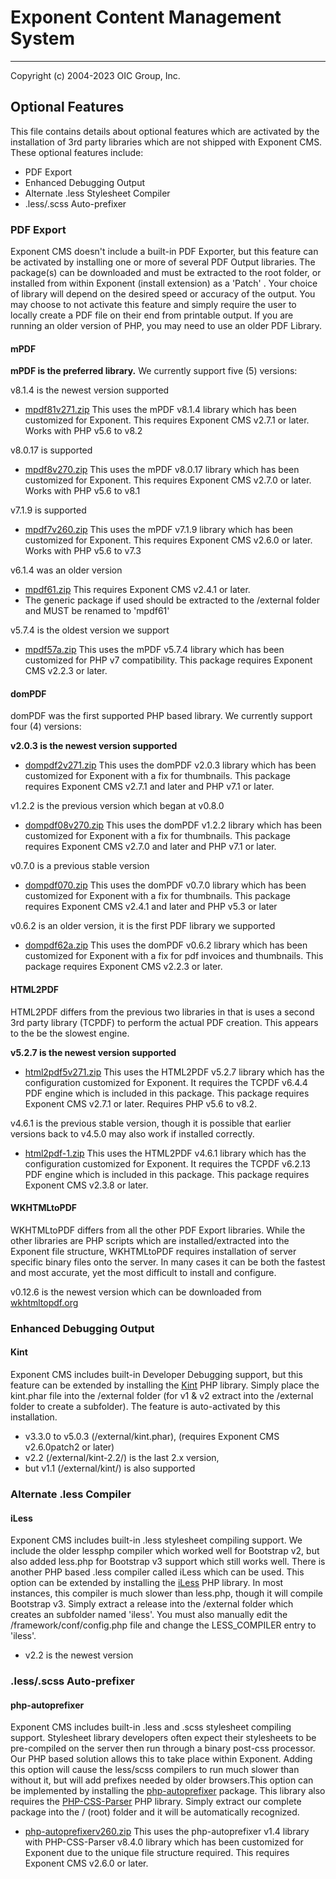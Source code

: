 # Exponent Content Management System

---

Copyright (c) 2004-2023 OIC Group, Inc.

## Optional Features

This file contains details about optional features which are activated
by the installation of 3rd party libraries which are not shipped with Exponent CMS.
These optional features include:

- PDF Export
- Enhanced Debugging Output
- Alternate .less Stylesheet Compiler
- .less/.scss Auto-prefixer

### PDF Export

Exponent CMS doesn't include a built-in PDF Exporter, but this feature can be activated by
installing one or more of several PDF Output libraries. The package(s) can be downloaded
and must be extracted to the root folder, or installed from within Exponent
(install extension) as a 'Patch' . Your choice of library will depend on the desired
speed or accuracy of the output. You may choose to not activate this feature and
simply require the user to locally create a PDF file on their end from printable output.
If you are running an older version of PHP, you may need to use an older PDF Library.

#### mPDF

**mPDF is the preferred library.** We currently support five (5) versions:

v8.1.4 is the newest version supported

- [mpdf81v271.zip](https://sourceforge.net/projects/exponentcms/files/Add-ons/mpdf81v271.zip/download)
  This uses the mPDF v8.1.4 library which has been customized for Exponent.
  This requires Exponent CMS v2.7.1 or later. Works with PHP v5.6 to v8.2

v8.0.17 is supported

- [mpdf8v270.zip](https://sourceforge.net/projects/exponentcms/files/Add-ons/mpdf8v270.zip/download)
  This uses the mPDF v8.0.17 library which has been customized for Exponent.
  This requires Exponent CMS v2.7.0 or later. Works with PHP v5.6 to v8.1

v7.1.9 is supported

- [mpdf7v260.zip](https://sourceforge.net/projects/exponentcms/files/Add-ons/mpdf7v260.zip/download)
  This uses the mPDF v7.1.9 library which has been customized for Exponent.
  This requires Exponent CMS v2.6.0 or later. Works with PHP v5.6 to v7.3

v6.1.4 was an older version

- [mpdf61.zip](https://sourceforge.net/projects/exponentcms/files/Add-ons/mpdf61.zip/download)
  This requires Exponent CMS v2.4.1 or later.
- The generic package if used should be extracted to the /external folder and MUST be renamed to 'mpdf61'

v5.7.4 is the oldest version we support

- [mpdf57a.zip](https://sourceforge.net/projects/exponentcms/files/Add-ons/mpdf57a.zip/download)
  This uses the mPDF v5.7.4 library which has been customized for PHP v7 compatibility. This
  package requires Exponent CMS v2.2.3 or later.

#### domPDF

domPDF was the first supported PHP based library. We currently support four (4) versions:

**v2.0.3 is the newest version supported**

- [dompdf2v271.zip](https://sourceforge.net/projects/exponentcms/files/Add-ons/dompdf2v271.zip/download)
  This uses the domPDF v2.0.3 library which has been customized for Exponent with a fix for thumbnails.
  This package requires Exponent CMS v2.7.1 and later and PHP v7.1 or later.

v1.2.2 is the previous version which began at v0.8.0

- [dompdf08v270.zip](https://sourceforge.net/projects/exponentcms/files/Add-ons/dompdf08v260.zip/download)
  This uses the domPDF v1.2.2 library which has been customized for Exponent with a fix for thumbnails.
  This package requires Exponent CMS v2.7.0 and later and PHP v7.1 or later.

v0.7.0 is a previous stable version

- [dompdf070.zip](https://sourceforge.net/projects/exponentcms/files/Add-ons/dompdf070.zip/download)
  This uses the domPDF v0.7.0 library which has been customized for Exponent with a fix for thumbnails.
  This package requires Exponent CMS v2.4.1 and later and PHP v5.3 or later

v0.6.2 is an older version, it is the first PDF library we supported

- [dompdf62a.zip](https://sourceforge.net/projects/exponentcms/files/Add-ons/dompdf62a.zip/download)
  This uses the domPDF v0.6.2 library which has been customized for Exponent with a fix for pdf
  invoices and thumbnails. This package requires Exponent CMS v2.2.3 or later.

#### HTML2PDF

HTML2PDF differs from the previous two libraries in that is uses a second 3rd party
library (TCPDF) to perform the actual PDF creation. This appears to the be the slowest engine.

**v5.2.7 is the newest version supported**

- [html2pdf5v271.zip](https://sourceforge.net/projects/exponentcms/files/Add-ons/html2pdf5v271.zip/download)
  This uses the HTML2PDF v5.2.7 library which has the configuration customized for Exponent. It requires
  the TCPDF v6.4.4 PDF engine which is included in this package. This package requires Exponent CMS v2.7.1
  or later. Requires PHP v5.6 to v8.2.

v4.6.1 is the previous stable version, though it is possible that earlier versions back to v4.5.0
may also work if installed correctly.

- [html2pdf-1.zip](https://sourceforge.net/projects/exponentcms/files/Add-ons/html2pdf-1.zip/download)
  This uses the HTML2PDF v4.6.1 library which has the configuration customized for Exponent. It requires
  the TCPDF v6.2.13 PDF engine which is included in this package. This package requires Exponent CMS v2.3.8
  or later.

#### WKHTMLtoPDF

WKHTMLtoPDF differs from all the other PDF Export libraries. While the other libraries
are PHP scripts which are installed/extracted into the Exponent file structure, WKHTMLtoPDF
requires installation of server specific binary files onto the server. In many cases
it can be both the fastest and most accurate, yet the most difficult to install and configure.

v0.12.6 is the newest version which can be downloaded from [wkhtmltopdf.org](https://wkhtmltopdf.org/downloads.html)

### Enhanced Debugging Output

#### Kint

Exponent CMS includes built-in Developer Debugging support, but this feature can be extended by
installing the [Kint](https://github.com/kint-php/kint) PHP library. Simply place the kint.phar file
into the /external folder (for v1 & v2 extract into the /external folder to create a subfolder).
The feature is auto-activated by this installation.

- v3.3.0 to v5.0.3 (/external/kint.phar), (requires Exponent CMS v2.6.0patch2 or later)
- v2.2 (/external/kint-2.2/) is the last 2.x version,
- but v1.1 (/external/kint/) is also supported

### Alternate .less Compiler

#### iLess

Exponent CMS includes built-in .less stylesheet compiling support. We include the older lessphp compiler
which worked well for Bootstrap v2, but also added less.php for Bootstrap v3 support which still works well.
There is another PHP based .less compiler called iLess which can be used. This option can be extended by
installing the [iLess](https://github.com/mishal/iless) PHP library. In most instances, this compiler is much
slower than less.php, though it will compile Bootstrap v3. Simply extract a release into
the /external folder which creates an subfolder named 'iless'. You must also manually edit the
/framework/conf/config.php file and change the LESS_COMPILER entry to 'iless'.

- v2.2 is the newest version

### .less/.scss Auto-prefixer

#### php-autoprefixer

Exponent CMS includes built-in .less and .scss stylesheet compiling support. Stylesheet library developers
often expect their stylesheets to be pre-compiled on the server then run through a binary post-css processor.
Our PHP based solution allows this to take place within Exponent. Adding this option will cause the less/scss 
compilers to run much slower than without it, but will add prefixes needed by older browsers.This option can be
implemented by installing the [php-autoprefixer](https://github.com/padaliyajay/php-autoprefixer) package.
This library also requires the [PHP-CSS-Parser](https://github.com/sabberworm/PHP-CSS-Parser) PHP
library.  Simply extract our complete package into the / (root) folder and it will be automatically recognized.

- [php-autoprefixerv260.zip](https://sourceforge.net/projects/exponentcms/files/Add-ons/php-autoprefixerv260.zip/download)
  This uses the php-autoprefixer v1.4 library with PHP-CSS-Parser v8.4.0 library which has been customized
  for Exponent due to the unique file structure required. This requires Exponent CMS v2.6.0 or later.
